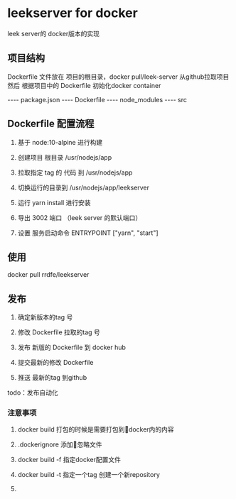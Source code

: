 
# leekserver for docker

leek server的 docker版本的实现

## 项目结构

Dockerfile 文件放在 项目的根目录，docker pull/leek-server 从github拉取项目
然后 根据项目中的 Dockerfile 初始化docker container

---- package.json
---- Dockerfile
---- node_modules
---- src

## Dockerfile 配置流程

1. 基于 node:10-alpine 进行构建

2. 创建项目 根目录 /usr/nodejs/app

3. 拉取指定 tag 的 代码 到 /usr/nodejs/app

4. 切换运行的目录到 /usr/nodejs/app/leekserver

5. 运行 yarn install 进行安装

6. 导出 3002 端口 （leek server 的默认端口）

5. 设置 服务启动命令 ENTRYPOINT ["yarn", "start"]


## 使用

docker pull rrdfe/leekserver

## 发布

1. 确定新版本的tag 号

2. 修改 Dockerfile 拉取的tag 号

3. 发布 新版的 Dockerfile 到 docker hub

4. 提交最新的修改 Dockerfile

5. 推送 最新的tag 到github

todo：发布自动化


### 注意事项

1. docker build 打包的时候是需要打包到docker内的内容

2. .dockerignore 添加忽略文件

3. docker build -f 指定docker配置文件

4. docker build -t 指定一个tag 创建一个新repository

5. 
